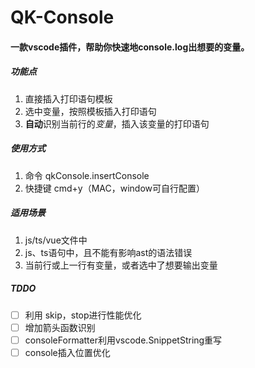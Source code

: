 # QK-Console

#### 一款vscode插件，帮助你快速地console.log出想要的变量。



##### 功能点
1. 直接插入打印语句模板
2. 选中变量，按照模板插入打印语句
3. **自动**识别当前行的*变量*，插入该变量的打印语句

##### 使用方式
1. 命令 qkConsole.insertConsole
2. 快捷键 cmd+y（MAC，window可自行配置）

##### 适用场景
1. js/ts/vue文件中
2. js、ts语句中，且不能有影响ast的语法错误
3. 当前行或上一行有变量，或者选中了想要输出变量



##### TDDO
 - [ ] 利用 skip，stop进行性能优化
 - [ ] 增加箭头函数识别
 - [ ] consoleFormatter利用vscode.SnippetString重写
 - [ ] console插入位置优化
